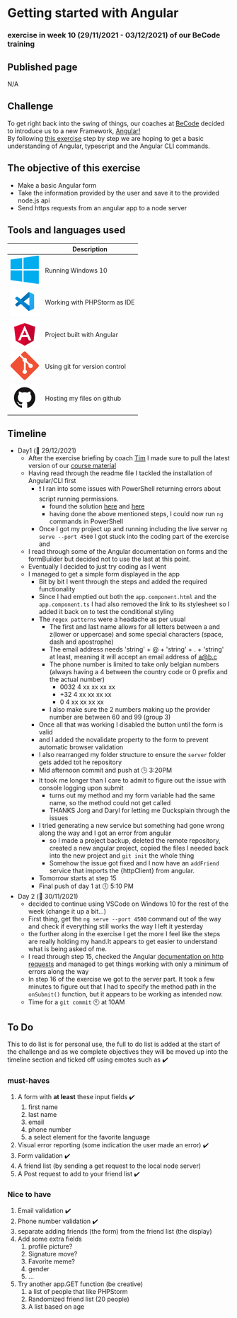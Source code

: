 # Getting started with Angular
### exercise in week 10 (29/11/2021 - 03/12/2021) of our BeCode training
## Published page
N/A
## Challenge
To get right back into the swing of things, our coaches at [BeCode](https://becode.org/) decided to introduce us to a new Framework, [Angular!](https://angular.io/)  
By following [this exercise](https://github.com/becodeorg/ANT-Lamarr-5.34/tree/main/2.The-Hill/angular/intro) step by step we are hoping to get a basic understanding of Angular, typescript and the Angular CLI commands.

## The objective of this exercise

* Make a basic Angular form
* Take the information provided by the user and save it to the provided node.js api
* Send https requests from an angular app to a node server

## Tools and languages used

|  | Description |
| ----------- | ----------- |
| ![windows10](./basic-angular-form/src/assets/README/windows10-logo.png) | Running Windows 10 |
| ![vsCode](./basic-angular-form/src/assets/README/vscode-logo.png) | Working with PHPStorm as IDE |
| ![Angular](./basic-angular-form/src/assets/README/Angular-logo.png) | Project built with Angular |
| ![git](./basic-angular-form/src/assets/README/git-logo.png) | Using git for version control |
| ![github](./basic-angular-form/src/assets/README/github-logo.png) | Hosting my files on github |

## Timeline
* Day1 (:date: 29/12/2021)
  * After the exercise briefing by coach [Tim](https://github.com/Timmeahj) I made sure to pull the latest version of our [course material](https://github.com/becodeorg/ANT-Lamarr-5.34)
  * Having read through the readme file I tackled the installation of Angular/CLI first
    * :exclamation: I ran into some issues with PowerShell returning errors about script running permissions.
      * found the solution [here](https://stackoverflow.com/questions/58032631/why-powershell-does-not-run-angular-commands) and [here](https://www.javatpoint.com/npm-clear-cache)
      * having done the above mentioned steps, I could now run `ng` commands in PowerShell
    * Once I got my project up and running including the live server `ng serve --port 4500` I got stuck into the coding part of the exercise and
  * I read through some of the Angular documentation on forms and the formBuilder but decided not to use the last at this point.
  * Eventually I decided to just try coding as I went
  * I managed to get a simple form displayed in the app
    * Bit by bit I went through the steps and added the required functionality
    * Since I had emptied out both the `app.component.html` and the `app.component.ts` I had also removed the link to its stylesheet so I added it back on to test the conditional styling
    * The `regex patterns` were a headache as per usual
      * The first and last name allows for all letters between a and z(lower or uppercase) and some special characters (space, dash and apostrophe)
      * The email address needs 'string' + @ + 'string' + . + 'string' at least, meaning it will accept an email address of a@b.c
      * The phone number is limited to take only belgian numbers (always having a 4 between the country code or 0 prefix and the actual number)
        * 0032 4 xx xx xx xx
        * +32 4 xx xx xx xx
        * 0 4 xx xx xx xx
      * I also make sure the 2 numbers making up the provider number are between 60 and 99 (group 3)
    * Once all that was working I disabled the button until the form is valid
    * and I added the novalidate property to the form to prevent automatic browser validation
    * I also rearranged my folder structure to ensure the `server` folder gets added tot he repository
    * Mid afternoon commit and push at :clock3: 3:20PM
    * It took me longer than I care to admit to figure out the issue with console logging upon submit
      * turns out my method and my form variable had the same name, so the method could not get called
      * THANKS Jorg and Daryl for letting me Ducksplain through the issues
    * I tried generating a new service but something had gone wrong along the way and I got an error from angular
      * so I made a project backup, deleted the remote repository, created a new angular project, copied the files I needed back into the new project and `git init` the whole thing
      * Somehow the issue got fixed and I now have an `addFriend` service that imports the {httpClient} from angular.
    * Tomorrow starts at step 15
    * Final push of day 1 at :clock5: 5:10 PM
* Day 2 (:date: 30/11/2021)
  *  decided to continue using VSCode on Windows 10 for the rest of the week (change it up a bit...)
  *  First thing, get the `ng serve --port 4500` command out of the way and check if everything still works the way I left it yesterday
  *  the further along in the exercise I get the more I feel like the steps are really holding my hand.It appears to get easier to understand what is being asked of me.
  *  I read through step 15, checked the Angular [documentation on http requests](https://angular.io/guide/http) and managed to get things working with only a minimum of errors along the way
  *  In step 16 of the exercise we got to the server part. It took a few minutes to figure out that I had to specify the method path in the `onSubmit()` function, but it appears to be working as intended now.
  *  Time for a `git commit` :clock10: at 10AM

## To Do
This to do list is for personal use, the full to do list is added at the start of the challenge and as we complete
objectives they will be moved up into the timeline section and ticked off using emotes such as :heavy_check_mark:

### must-haves
1. A form with **at least** these input fields :heavy_check_mark:
   1. first name
   2. last name
   3. email
   4. phone number
   5. a select element for the favorite language
2. Visual error reporting (some indication the user made an error) :heavy_check_mark:
3. Form validation :heavy_check_mark:
4. A friend list (by sending a get request to the local node server)
5. A Post request to add to your friend list :heavy_check_mark:

### Nice to have
1. Email validation :heavy_check_mark:
2. Phone number validation :heavy_check_mark:
3. separate adding friends (the form) from the friend list (the display)
4. Add some extra fields
   1. profile picture?
   2. Signature move?
   3. Favorite meme?
   4. gender
   5. ...
5. Try another app.GET function (be creative)
   1. a list of people that like PHPStorm
   2. Randomized friend list (20 people)
   3. A list based on age